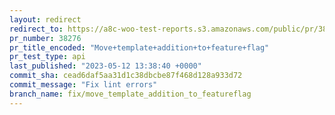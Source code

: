 ```yaml
---
layout: redirect
redirect_to: https://a8c-woo-test-reports.s3.amazonaws.com/public/pr/38276/api/index.html
pr_number: 38276
pr_title_encoded: "Move+template+addition+to+feature+flag"
pr_test_type: api
last_published: "2023-05-12 13:38:40 +0000"
commit_sha: cead6daf5aa31d1c38dbcbe87f468d128a933d72
commit_message: "Fix lint errors"
branch_name: fix/move_template_addition_to_featureflag
---
```

